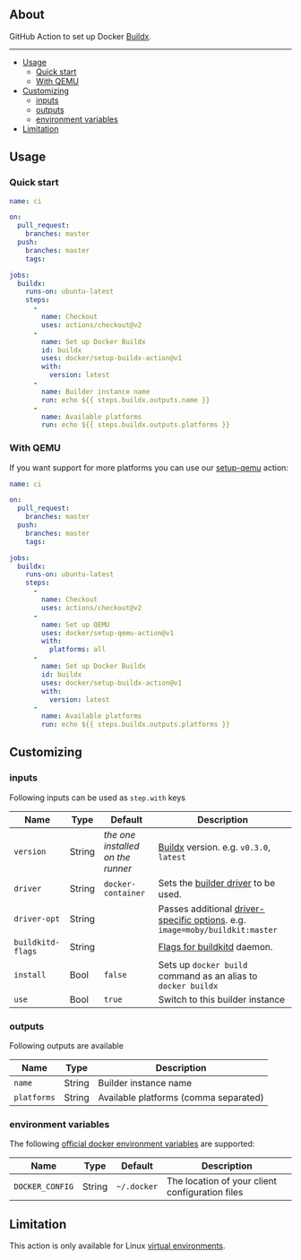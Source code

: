 ## About

GitHub Action to set up Docker [Buildx](https://github.com/docker/buildx).

___

* [Usage](#usage)
  * [Quick start](#quick-start)
  * [With QEMU](#with-qemu)
* [Customizing](#customizing)
  * [inputs](#inputs)
  * [outputs](#outputs)
  * [environment variables](#environment-variables)
* [Limitation](#limitation)

## Usage

### Quick start

```yaml
name: ci

on:
  pull_request:
    branches: master
  push:
    branches: master
    tags:

jobs:
  buildx:
    runs-on: ubuntu-latest
    steps:
      -
        name: Checkout
        uses: actions/checkout@v2
      -
        name: Set up Docker Buildx
        id: buildx
        uses: docker/setup-buildx-action@v1
        with:
          version: latest
      -
        name: Builder instance name
        run: echo ${{ steps.buildx.outputs.name }}
      -
        name: Available platforms
        run: echo ${{ steps.buildx.outputs.platforms }}
```

### With QEMU

If you want support for more platforms you can use our [setup-qemu](../setup-qemu) action:

```yaml
name: ci

on:
  pull_request:
    branches: master
  push:
    branches: master
    tags:

jobs:
  buildx:
    runs-on: ubuntu-latest
    steps:
      -
        name: Checkout
        uses: actions/checkout@v2
      -
        name: Set up QEMU
        uses: docker/setup-qemu-action@v1
        with:
          platforms: all
      -
        name: Set up Docker Buildx
        id: buildx
        uses: docker/setup-buildx-action@v1
        with:
          version: latest
      -
        name: Available platforms
        run: echo ${{ steps.buildx.outputs.platforms }}
```

## Customizing

### inputs

Following inputs can be used as `step.with` keys

| Name               | Type    | Default                           | Description                        |
|--------------------|---------|-----------------------------------|------------------------------------|
| `version`          | String  | _the one installed on the runner_ | [Buildx](https://github.com/docker/buildx) version. e.g. `v0.3.0`, `latest` |
| `driver`           | String  | `docker-container`                | Sets the [builder driver](https://github.com/docker/buildx#--driver-driver) to be used. |
| `driver-opt`       | String  |                                   | Passes additional [driver-specific options](https://github.com/docker/buildx#--driver-opt-options). e.g. `image=moby/buildkit:master` |
| `buildkitd-flags`  | String  |                                   | [Flags for buildkitd](https://github.com/moby/buildkit/blob/master/docs/buildkitd.toml.md) daemon. |
| `install`          | Bool    | `false`                           | Sets up `docker build` command as an alias to `docker buildx` |
| `use`              | Bool    | `true`                            | Switch to this builder instance |

### outputs

Following outputs are available

| Name          | Type    | Description                           |
|---------------|---------|---------------------------------------|
| `name`        | String  | Builder instance name |
| `platforms`   | String  | Available platforms (comma separated) |

### environment variables

The following [official docker environment variables](https://docs.docker.com/engine/reference/commandline/cli/#environment-variables) are supported:

| Name            | Type    | Default      | Description                                    |
|-----------------|---------|-------------|-------------------------------------------------|
| `DOCKER_CONFIG` | String  | `~/.docker` | The location of your client configuration files |

## Limitation

This action is only available for Linux [virtual environments](https://help.github.com/en/articles/virtual-environments-for-github-actions#supported-virtual-environments-and-hardware-resources).
